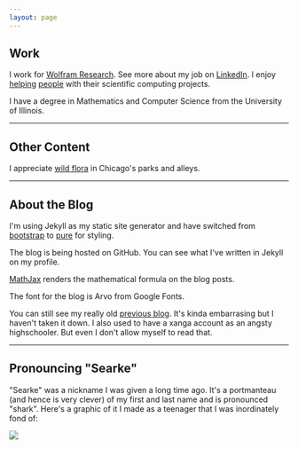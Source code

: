 ```yaml
---
layout: page
---
```


## Work

I work for [Wolfram Research](http://www.wolfram.com). See more about my job on [LinkedIn](http://www.linkedin.com/pub/sean-clarke/23/918/b5). I enjoy [helping](http://stackoverflow.com/users/426628/searke) [people](http://community.wolfram.com/web/seanc/home?p_p_id=user_WAR_userportlet&p_p_lifecycle=0&p_p_state=normal&p_p_mode=view&p_p_col_id=column-1&p_p_col_count=1&tabs1=Discussions) with their scientific computing projects. 

I have a degree in Mathematics and Computer Science from the University of Illinois. 

-----

## Other Content

I appreciate [wild flora](https://www.instagram.com/chicagoweeds/) in Chicago's parks and alleys. 

-----

## About the Blog

I'm using Jekyll as my static site generator and have switched from [bootstrap](http://twitter.github.io/bootstrap/) to [pure](http://purecss.io/) for styling.

The blog is being hosted on GitHub. You can see what I've written in Jekyll on my profile.

[MathJax](http://www.mathjax.org) renders the mathematical formula on the blog posts.

The font for the blog is Arvo from Google Fonts.

You can still see my really old <a href="http://searke.blogspot.com/">previous blog</a>. It's kinda embarrasing but I haven't taken it down. I also used to have a xanga account as an angsty highschooler. But even I don't allow myself to read that. 

-----

## Pronouncing "Searke"
"Searke" was a nickname I was given a long time ago. It's a portmanteau (and hence is very clever) of my first and last name and is pronounced "shark". Here's a graphic of it I made as a teenager that I was inordinately fond of:

<img class="pure-img" src="http://4.bp.blogspot.com/_nn5tlxdDx54/S5_o-oLYilI/AAAAAAAAACM/9Ahj7s6hE_Q/S1600-R/flowRoot2434.png"/>
